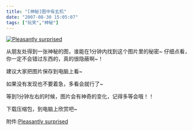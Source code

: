 ```yaml
---
title: "[神秘]图中有玄机"
date: "2007-08-30 15:05:07"
tags: ["玩笑","神秘"]
---
```



[![](http://attachment.soulteary.com/wp/2007/08/Pleasantly-surprised.gif "Pleasantly surprised")](http://attachment.soulteary.com/wp/2007/08/Pleasantly-surprised.gif)

从朋友处得到一张神秘的图，谁能在1分钟内找到这个图片里的秘密~ 仔细点看，你一定不会错过东西的，真的很隐蔽啊~！

建议大家把图片保存到电脑上看~

如果没有发现也不要着急，多看会就行了~

等到1分钟左右的时候，图片会有神奇的变化，记得多等会哦！！

下载压缩包，到电脑上欣赏吧~

附件:[Pleasantly surprised](http://attachment.soulteary.com/wp/2007/08/Pleasantly-surprised.rar)